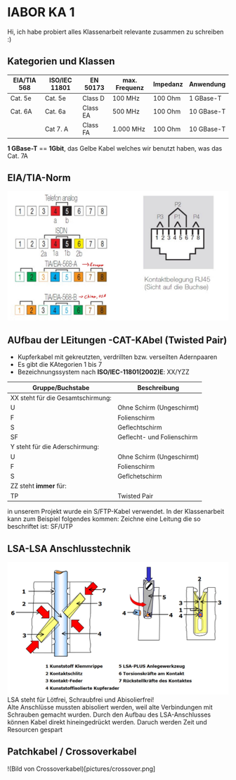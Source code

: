 # lABOR KA 1
Hi, ich habe probiert alles Klassenarbeit relevante zusammen zu schreiben :)
## Kategorien und Klassen
| EIA/TIA 568 | ISO/IEC 11801 | EN 50173 | max. Frequenz | Impedanz | Anwendung |
| ----------- | ------------- | -------- | ------------- | -------- | --------- |
| Cat. 5e     | Cat. 5e       | Class D  | 100 MHz       | 100 Ohm  | 1 GBase-T |
| Cat. 6A     | Cat. 6a       | Class EA | 500 MHz       | 100 Ohm  | 10 GBase-T|
|             | Cat 7. A      | Class FA | 1.000 MHz     | 100 Ohm  | 10 GBase-T|
**1 GBase-T** == **1Gbit**, das Gelbe Kabel welches wir benutzt haben, was das
Cat. 7A

## EIA/TIA-Norm
![EIT_TIA_Norm_Bild](pictures/EIA_TIA_Norm.jpg)

## AUfbau der LEitungen -CAT-KAbel (Twisted Pair)
- Kupferkabel mit gekreutzten, verdrillten bzw. verseilten Adernpaaren
- Es gibt die KAtegorien 1 bis 7
- Bezeichnungssystem nach **ISO/IEC-11801(2002)E**: XX/YZZ


| Gruppe/Buchstabe                  | Beschreibung               |
| --------------------------------- | -------------------------- |
| XX steht für die Gesamtschirmung: |                            |                                   
| U                                 | Ohne Schirm (Ungeschirmt)  |
| F                                 | Folienschirm               |
| S                                 | Geflechtschirm             |
| SF                                | Geflecht- und Folienschirm |
| Y steht für die Aderschirmung:    |                            |
| U                                 | Ohne Schirm (Ungeschirmt)  |
| F                                 | Folienschirm               |
| S                                 | Geflchetschirm             |
| ZZ steht **immer** für:           |                            |
| TP                                | Twisted Pair               |
in unserem Projekt wurde ein S/FTP-Kabel verwendet. In der Klassenarbeit
kann zum Beispiel folgendes kommen: Zeichne eine Leitung die so beschriftet ist: SF/UTP

## LSA-LSA Anschlusstechnik

![LSA_Bild](pictures/LSA_Anschlusstechnik.jpg)
LSA steht für Lötfrei, Schraubfrei und Abisolierfrei! \
Alte Anschlüsse mussten abisoliert werden, weil alte Verbindungen mit Schrauben gemacht wurden.
Durch den Aufbau des LSA-Anschlusses können Kabel direkt hineingedrückt werden. Daruch
werden Zeit und Resourcen gespart

## Patchkabel / Crossoverkabel
!(Bild von Crossoverkabel)[pictures/crossover.png]
